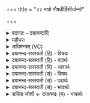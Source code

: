 +++
title = "२२ मापो मौषधीर्हिंसीर्धाम्नो"

+++
<details><summary>पदपाठः - दयानन्दादि</summary>

मा। अ॒पः। मा। ओष॑धीः। हि॒ꣳसीः॒। धाम्नो॑धाम्न॒ इति॑ धाम्नः॑ऽधाम्नः। रा॒ज॒न्। ततः॑। व॒रु॒ण। नः॒। मु॒ञ्च॒। यत्। आ॒हुः॒। अ॒घ्न्याः। इति॑। वरु॑ण। इति॑। शपा॑महे। ततः॑। व॒रु॒ण॒। नः॒। मु॒ञ्च॒। सु॒मि॒त्रि॒या इति॑ सु॑ऽमि॒त्रि॒याः। नः॒। आपः॑। ओष॑धयः। स॒न्तु॒। दु॒र्मि॒त्रि॒या इति॑ दुःऽमित्रि॒याः। तस्मै॑। स॒न्तु॒। यः। अस्मान्। द्वेष्टि॑। यम्। च॒। व॒यम्। द्वि॒ष्मः। २२।
</details>

<details><summary>महीधरः</summary>

म० 'अभ्यवेत्य शुष्कार्द्रसन्धौ हृदयशूलमुपगूहति शुगसि तमभिशोच योऽस्मान् द्वेष्टि यं च वयं द्विष्मो मापो मौषधीरिति चेति' (का० ६ । १० । ३ ) जले प्रविश्य आलब्धस्य पशोर्हृदयस्थं मांसं यस्मिन् श्रितं स हृदयशूलस्तं शुष्कार्द्रभूप्रदेशयोः सन्धौ निगूहेत् भूमावधोमुखं क्षिपेत् शुगसि माप इति मन्त्राभ्यामिति सूत्रार्थः । हृदयशूलदैवतं यजुः । हे हृदयशूल, त्वमपो जलानि ओषधीश्च मा हिᳪं᳭सीः । 'धाम्नो धाम्नः सुमित्रिया न इत्युपस्पृशन्त्यप इति' ( का० ६ । १० । ५) सर्वे ऋत्विग्यजमाना मन्त्राभ्यां जलं स्पृशन्तीति सूत्रार्थः । वरुणदेवतं यजुः । हे राजन् वरुण, धाम्नो धाम्नः यस्माद्यस्मात् त्वदीयपाशसमन्वितात्स्थानान् वयं बिभीमस्तस्मात्तस्मात्स्थानात् नोऽस्मान्मुञ्च मोचय । यदाहुः । वरुणदेवत्या गायत्री अवसानहीना । अघ्न्या इति गोनाम प्रकरणादिहानूबन्ध्याविषयम् । | बहुवचनमनूबन्ध्याबहुवेऽर्थवत् । एकानूबन्ध्यापक्षेतु पूजार्थम् । अघ्न्या इति यदाहुः वेदस्मृतिलोकवाक्यानि अघ्न्या अहन्तव्या अवध्याः पूजनीया इति वदन्ति । इतिकरणेन वाक्यस्यार्थमभिनयेन दर्शयति । हे वरुण, वयं तु इति शपामहे । इतिकरणं प्रदर्शनार्थम् । शपतिर्हिँसार्थः । इति एवमनेन विधिना अघ्न्या हि स्मः । अतएव त्वां याचामहे हे वरुण, ततस्तस्मादघ्न्या वधजातादेनसो नोऽस्मान्मुञ्च मोचय । सुमित्रियाः आपः ओषधयश्च नोऽस्माकं सुमित्रियाः साधुमित्रत्वेनावस्थिताः सन्तु । यः शत्रुरस्मान्द्वेष्टि वयं च यं शत्रुं द्विष्मः द्वेषं कुर्मः तस्मै उभयात्मकाय शत्रवे आप ओषधयश्च दुर्मित्रियाः अमित्रत्वेनावस्थिताः सन्तु । धाम्नो धाम्न इति मन्त्रः शूलोपगूहनमन्त्रस्य शेषो वा । सुमित्रिया इति मन्त्रोऽपामभिमन्त्रणे वा ॥ २२ ॥  
एवमग्नीषोमीयः पशुः समाप्तः ।  
त्रयोविंशी।
</details>

<details><summary>अधिमन्त्रम् (VC)</summary>

- वरुणो देवता
- दीर्घतमा ऋषिः
- ब्राह्मी स्वराड् उष्णिक्, निचृद् अनुष्टुप्
- ऋषभः, षड्जः
</details>

<details><summary>दयानन्द-सरस्वती (हि) - विषयः</summary>

अब व्यापार करने के लिये राज्यप्रबन्ध अगले मन्त्र में कहा है ॥
</details>

<details><summary>दयानन्द-सरस्वती (हि) - पदार्थः</summary>

पदार्थान्वयभाषाः -  हे (राजन्) सभापति ! आप प्रत्येक स्थानों में (अपः) जल और (ओषधीः) अन्न-पान पदार्थ तथा किराने आदि वणिज पदार्थों को (मा) मत (हिंसीः) नष्ट करो अर्थात् प्रत्येक जगह हम लोगों को सब इष्ट पदार्थ मिलते रहें, न केवल यही करो, किन्तु (ततः) उस (धाम्नः धाम्नः) स्थान-स्थान से (नः) हम लोगों को (मा) मत (मुञ्च) त्यागो। हे (वरुण) न्याय करनेवाले सभापति ! किये हुए न्याय में (अघ्न्याः) न मारने योग्य गौ आदि पशुओं की शपथ है (इति) इस प्रकार जो आप कहते हैं और हम लोग भी (शपामहे) शपथ करते हैं और आप भी उस प्रतिज्ञा को मत छोडि़ये और हम लोग भी न छोड़ेंगे। हे वरुण ! आपके राज्य में (नः) हम लोगों को (आपः) जल और ओषधियाँ (सुमित्रियाः) श्रेष्ठमित्र के तुल्य (सन्तु) हों तथा (यः) जो (अस्मान्) हम लोगों से (द्वेष्टि) वैर रखता है (च) और (वयम्) हम लोग (यम्) जिससे (द्विष्मः) वैर करते हैं, (तस्मै) उस के लिये वे ओषधियाँ (दुर्मित्रियाः) दुःख देने देनेवाले शत्रु के तुल्य (सन्तु) हों ॥२२॥
</details>

<details><summary>दयानन्द-सरस्वती (हि) - भावार्थः</summary>

भावार्थभाषाः -  राजा और राजाओं के कामदार लोग अनीति से प्रजाजनों का धन न लेवें, किन्तु राज्य-पालन के लिये राजपुरुष प्रतिज्ञा करें कि हम लोग अन्याय न करेंगे अर्थात् हम सर्वदा तुम्हारी रक्षा और डाकू, चोर, लम्पट-लवाड़, कपटी, कुमार्गी, अन्यायी और कुकर्मियों को निरन्तर दण्ड देवेंगे ॥२२॥
</details>

<details><summary>दयानन्द-सरस्वती (सं) - विषयः</summary>

अथ वाणिज्यार्थं राजप्रबन्धमाह ॥
</details>

<details><summary>दयानन्द-सरस्वती (सं) - पदार्थः</summary>

पदार्थान्वयभाषाः -  हे राजन् ! ओषधीश्च मा हिंसीः। न केवलमिदमेव कुर्याः, किन्तु ततो धाम्नो धाम्नोऽस्मान् मा मुञ्च। हे वरुण ! अघ्न्या इति यद्भवन्त आहुः वयं चेत्थं शपामहे ततस्त्वं मा मुञ्च वयमपि न मुञ्चामः। हे वरुण ! नः अस्मभ्यमाप ओषध्यश्च सुमित्रियास्सुमित्रवत् सन्तु, योऽस्मान् द्वेष्टि यं वयं द्विष्मस्तस्मै दुर्मित्रियाः शत्रुवत् सन्तु ॥२२॥
</details>

<details><summary>दयानन्द-सरस्वती (सं) - भावार्थः</summary>

भावार्थभाषाः -  राजपुरुषाः प्रजाभ्योऽनीत्या धनं न गृह्णीयुः। राजरक्षणाय प्रतिज्ञां कुर्युरन्यायं वयं न करिष्याम इति दुष्टान् सततं दण्डयेयुरिति ॥२२॥
</details>

<details><summary>सविता जोशी ← दयानन्दः (म) - भावार्थः</summary>

भावार्थभाषाः -  राजा व राज्याचे कर्मचारी यांनी अन्यायाने प्रजेचे धन लुबाडू नये. उलट राजपुरुषांनी राज्याचे पालन करण्यासाठी अशी प्रतिज्ञा करावी की, आम्ही अन्याय करणार नाही. अर्थात नेहमी तुमचे रक्षण करून डाकू, चोर, लंपट, लबाड, कपटी, कुमार्गी, अन्यायी व कुकर्मी यांना दंड देऊ.
</details>